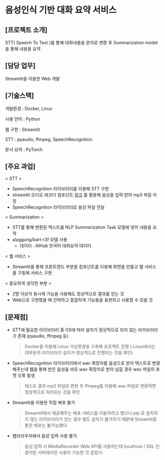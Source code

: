 # 음성인식 기반 대화 요약 서비스

## [프로젝트 소개]

STT( Speech To Text )를 통해 대화내용을 문자로 변환 후  Summarization model을 통해 내용을 요약

## [담당 업무]

Streamlit을 이용한 Web 개발

## [기술스택] 

개발환경 : Docker, Linux

사용 언어 : Python

웹 구현 : Streamlit

STT : pyaudio, ffmpeg, SpeechRecognition

문서 요약 : PyTorch

## [주요 과업]

< STT >

- SpeechRecognition 라이브러리를 이용해 STT 구현
- streamlit 오디오 레코더 컴포넌트 [링크](https://github.com/theevann/streamlit-audiorecorder) 를 활용해 음성을 입력 받아 mp3 파일 저장
- SpeechRecognition 라이브러리로 음성 파일 전달

< Summarization >

* STT를 통해 변환된 텍스트를 NLP Summarization Task 모델에 넣어 내용을 요약
* alaggung/bart-r3f 모델 사용
  * 데이터 : AIHub 한국어 대화요약 데이터

< 웹 서비스 >

* Streamlit을 통해 프론트엔드 부분을 컴포넌트를 이용해 화면을 만들고 웹 서비스를 구동해 서비스 구현 



< 중요하게 생각한 부분 >

* 2명 이상이 동시에 기능을 사용해도 정상적으로 결과를 얻는 것
* Web으로 구현했을 때 간략하고 깔끔하게 기능들을 표현하고 사용할 수 있을 것



## [문제점]

* STT에 필요한 라이브러리 중 OS에 따라 설치가 정상적으로 되지 않는 라이브러리가 존재 (pyaudio, ffmpeg 등)

  > Docker를 이용해 Linux 가상환경을 구축해 프로젝트 진행 ( Linux에서는 대부분의 라이브러리 설치가 정상적으로 진행되는 것을 확인)

* SpeechRecognition 라이브러리에서 wav 확장자를 음성으로 받아 텍스트로 변경해주는데 웹을 통해 받은 음성을 바로 wav 확장자로 받아 넘길 경우 wav 파일의 포맷 오류 발생

  > 테스트 결과 mp3 파일로 변환 후 ffmpeg를 이용해 wav 파일로 변환하면 정상적으로 처리되는 것을 확인  

* Streamlit을 이용한 직접 배포 불가

  > Streamlit에서 제공해주는 배포 서비스를 이용하려고 했으나 pip 로 설치하지 않는 라이브러리가 있는 경우 별도 설치가 불가하기 때문에 Streamlit을 통한 배포는 불가능했다.

* 웹브라우저에서 음성 입력 사용 불가

  > 음성 입력 시 MediaRecorder Web API를 사용하는데 localhost / SSL 인증이된 서버에서만 사용이 가능한 것 같았다. 
